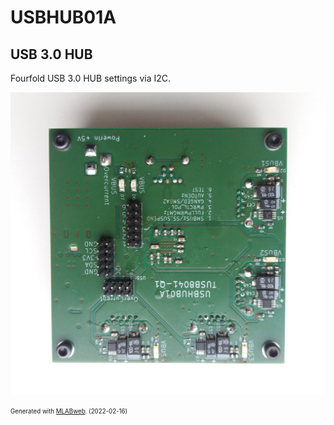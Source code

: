<!--- PrjInfo ---> <!--- Please remove this line after manually editing --->
<!--- 00a56be08b96043df9e37d6aff7b6990 --->
<!--- Created:2022-02-16 22:14:25.461800: ---> 
<!--- Author:: ---> 
<!--- AuthorEmail:: ---> 
<!--- Tags:: ---> 
<!--- Ust:: ---> 
<!--- Label --->
<!--- ELabel ---> 
<!--- Name:USBHUB01A: --->
# USBHUB01A
<!--- LongName --->
## USB 3.0 HUB
<!--- ELongName ---> 

<!--- Lead --->
Fourfold USB 3.0 HUB settings via I2C.
<!--- ELead ---> 

![USBHUB01A](doc/img/USBHUB_top_big.jpg) 


<!--- Description --->
<!--- EDescription --->
<!--- Content --->
<!--- EContent --->
<sub><sup> Generated with [MLABweb](https://github.com/MLAB-project/MLABweb). (2022-02-16)</sup></sub>